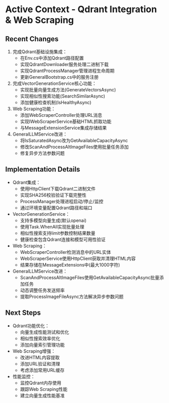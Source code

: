 # Active Context - Qdrant Integration & Web Scraping

## Recent Changes
1. 完成Qdrant基础设施集成：
    - 在Env.cs中添加Qdrant路径配置
    - 实现QdrantDownloader服务处理二进制下载
    - 实现QdrantProcessManager管理进程生命周期
    - 更新GeneralBootstrap.cs中的服务注册
2. 完成VectorGenerationService核心功能：
    - 实现批量向量生成方法(GenerateVectorsAsync)
    - 实现相似性搜索功能(SearchSimilarAsync)
    - 添加健康检查机制(IsHealthyAsync)
3. Web Scraping功能：
    - 添加WebScraperController处理URL消息
    - 实现IWebScraperService基础HTML抓取功能
    - 与MessageExtensionService集成存储结果
4. GeneralLLMService改进：
    - 将IsSaturatedAsync改为GetAvailableCapacityAsync
    - 修改ScanAndProcessAltImageFiles使用批量任务添加
    - 修复异步方法参数问题

## Implementation Details
- Qdrant集成：
    - 使用HttpClient下载Qdrant二进制文件
    - 实现SHA256校验验证下载完整性
    - ProcessManager处理进程启动/停止/监控
    - 通过环境变量配置Qdrant路径和端口
- VectorGenerationService：
    - 支持多模型向量生成(默认openai)
    - 使用Task.WhenAll实现批量处理
    - 相似性搜索支持limit参数控制结果数量
    - 健康检查包含Qdrant连接和模型可用性验证
- Web Scraping：
    - WebScraperController检测消息中的URL实体
    - WebScraperService使用HttpClient获取并清理HTML内容
    - 结果存储在MessageExtensions中(最大1000字符)
- GeneralLLMService改进：
    - ScanAndProcessAltImageFiles使用GetAvailableCapacityAsync批量添加任务
    - 动态调整任务发送频率
    - 提取ProcessImageFileAsync方法解决异步参数问题

## Next Steps
- Qdrant功能优化：
    - 向量生成性能测试和优化
    - 相似性搜索效率优化
    - 添加向量索引管理功能
- Web Scraping增强：
    - 改进HTML内容提取
    - 添加URL验证和清理
    - 考虑添加常用URL缓存
- 性能监控：
    - 监控Qdrant内存使用
    - 跟踪Web Scraping性能
    - 建立向量生成性能基准
